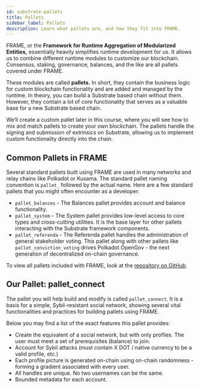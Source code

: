 ```yaml
---
id: substrate-pallets
title: Pallets
sidebar_label: Pallets
description: Learn what pallets are, and how they fit into FRAME.
---
```


FRAME, or the **Framework for Runtime Aggregation of Modularized Entities,** essentially heavily simplifies runtime development for us.  It allows us to combine different runtime modules to customize our blockchain.  Consensus, staking, governance, balances, and the like are all pallets covered under FRAME.   

These modules are called **pallets.**  In short, they contain the business logic for custom blockchain functionality and are added and managed by the runtime.  In theory, you can build a Substrate based chain without them.  However, they contain a lot of core functionality that serves as a valuable base for a new Substrate based chain.

We’ll create a custom pallet later in this course, where you will see how to mix and match pallets to create your own blockchain.  The pallets handle the signing and submission of extrinsics on Substrate, allowing us to implement custom functionality directly into the chain.

## Common Pallets in FRAME

Several standard pallets built using FRAME are used in many networks and relay chains like Polkadot or Kusama.  The standard pallet naming convention is `pallet_` followed by the actual name.  Here are a few standard pallets that you might often encounter as a developer:

- `pallet_balances` - The Balances pallet provides account and balance functionality.
- `pallet_system` - The System pallet provides low-level access to core types and cross-cutting utilities.  It is the base layer for other pallets interacting with the Substrate framework components.
- `pallet_referenda` - The Referenda pallet handles the administration of general stakeholder voting.  This pallet along with other pallets like `pallet_conviction_voting` drives Polkadot OpenGov - the next generation of decentralized on-chain governance.

To view all pallets included with FRAME, look at the [repository on GitHub](https://github.com/paritytech/substrate/tree/master/frame).

## Our Pallet: pallet_connect

The pallet you will help build and modify is called `pallet_connect`.  It is a basis for a simple, Sybil-resistant social network, showing several vital functionalities and practices for building pallets using FRAME.  

Below you may find a list of the exact features this pallet provides: 

- Create the equivalent of a social network, but with only profiles.  The user must meet a set of prerequisites (balance) to join.
- Account for Sybil attacks (must contain X DOT / native currency to be a valid profile, etc.)
- Each profile picture is generated on-chain using on-chain randomness - forming a gradient associated with every user.
- All handles are unique.  No two usernames can be the same.
- Bounded metadata for each account.